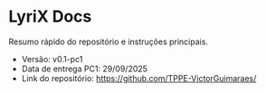 # LyriX Docs

Resumo rápido do repositório e instruções principais.

- Versão: v0.1-pc1
- Data de entrega PC1: 29/09/2025
- Link do repositório: https://github.com/TPPE-VictorGuimaraes/
